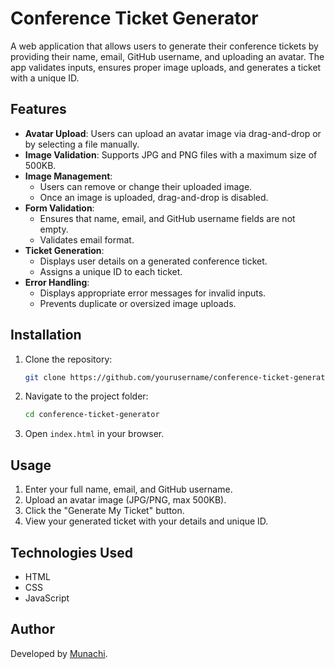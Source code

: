 # Conference Ticket Generator

A web application that allows users to generate their conference tickets by providing their name, email, GitHub username, and uploading an avatar. The app validates inputs, ensures proper image uploads, and generates a ticket with a unique ID.

## Features

- **Avatar Upload**: Users can upload an avatar image via drag-and-drop or by selecting a file manually.
- **Image Validation**: Supports JPG and PNG files with a maximum size of 500KB.
- **Image Management**:
  - Users can remove or change their uploaded image.
  - Once an image is uploaded, drag-and-drop is disabled.
- **Form Validation**:
  - Ensures that name, email, and GitHub username fields are not empty.
  - Validates email format.
- **Ticket Generation**:
  - Displays user details on a generated conference ticket.
  - Assigns a unique ID to each ticket.
- **Error Handling**:
  - Displays appropriate error messages for invalid inputs.
  - Prevents duplicate or oversized image uploads.

## Installation

1. Clone the repository:
   ```sh
   git clone https://github.com/yourusername/conference-ticket-generator.git
   ```
2. Navigate to the project folder:
   ```sh
   cd conference-ticket-generator
   ```
3. Open `index.html` in your browser.

## Usage

1. Enter your full name, email, and GitHub username.
2. Upload an avatar image (JPG/PNG, max 500KB).
3. Click the "Generate My Ticket" button.
4. View your generated ticket with your details and unique ID.

## Technologies Used

- HTML
- CSS
- JavaScript

## Author

Developed by [Munachi]([https://github.com/yourusername](https://github.com/munachi821)).



